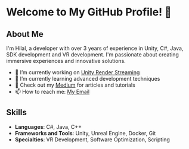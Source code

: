 # Welcome to My GitHub Profile! 👋

## About Me

I'm Hilal, a developer with over 3 years of experience in Unity, C#, Java, SDK development and VR development. I'm passionate about creating immersive experiences and innovative solutions.

- 🔭 I’m currently working on [Unity Render Streaming](https://github.com/Unity-Technologies/UnityRenderStreaming)
- 🌱 I’m currently learning advanced development techniques
- 📝 Check out my [Medium](https://medium.com/@hilaltepecik) for articles and tutorials
- 📫 How to reach me: [My Email](hayriye.hilal@outlook.com)

## Skills

- **Languages**: C#, Java, C++ 
- **Frameworks and Tools**: Unity, Unreal Engine, Docker, Git
- **Specialties**: VR Development, Software Optimization, Scripting




